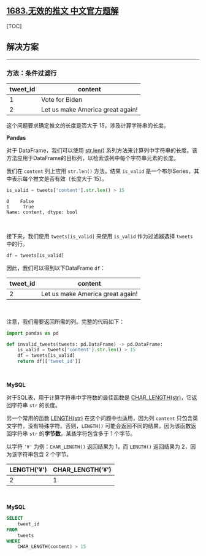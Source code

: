 ## [1683.无效的推文 中文官方题解](https://leetcode.cn/problems/invalid-tweets/solutions/100000/wu-xiao-de-tui-wen-by-leetcode-solution-5tfp)

[TOC]

## 解决方案

---

### 方法：条件过滤行

| tweet_id | content                          |
| -------- | -------------------------------- |
| 1        | Vote for Biden                   |
| 2        | Let us make America great again! |



这个问题要求确定推文的长度是否大于 15，涉及计算字符串的长度。

**Pandas**

对于 DataFrame，我们可以使用 [str.len()](https://pandas.pydata.org/docs/reference/api/pandas.Series.str.len.html) 系列方法来计算列中字符串的长度。该方法应用于DataFrame的目标列，以检索该列中每个字符串元素的长度。

我们在 `content` 列上应用 `str.len()` 方法。结果 `is_valid` 是一个布尔Series，其中表示每个推文是否有效（长度大于 15）。

```Python
is_valid = tweets['content'].str.len() > 15
```


```
0    False
1     True
Name: content, dtype: bool
```

<br>

接下来，我们使用 `tweets[is_valid]` 来使用 `is_valid` 作为过滤器选择 `tweets` 中的行。

```Python
df = tweets[is_valid]
```

因此，我们可以得到以下DataFrame `df`：

| tweet_id | content                          |
| -------- | -------------------------------- |
| 2        | Let us make America great again! |


<br>

注意，我们需要返回所需的列。完整的代码如下：

```Python
import pandas as pd

def invalid_tweets(tweets: pd.DataFrame) -> pd.DataFrame:
    is_valid = tweets['content'].str.len() > 15
    df = tweets[is_valid]
    return df[['tweet_id']]
```




<br>

**MySQL**

对于SQL表，用于计算字符串中字符数的最佳函数是 [CHAR_LENGTH(str)](https://dev.mysql.com/doc/refman/5.7/en/string-functions.html#function_char-length)，它返回字符串 `str` 的长度。

另一个常用的函数 [LENGTH(str)](https://dev.mysql.com/doc/refman/5.7/en/string-functions.html#function_length) 在这个问题中也适用，因为列 `content` 只包含英文字符，没有特殊字符。否则，`LENGTH()` 可能会返回不同的结果，因为该函数返回字符串 `str` 的**字节数**，某些字符包含多于 1 个字节。

以字符 `'¥'` 为例：`CHAR_LENGTH()` 返回结果为 1，而 `LENGTH()` 返回结果为 2，因为该字符串包含 2 个字节。

| LENGTH('¥') | CHAR_LENGTH('¥') |
| ----------- | ---------------- |
| 2           | 1                |


<br>

**MySQL**

```Sql
SELECT 
    tweet_id
FROM 
    tweets
WHERE 
    CHAR_LENGTH(content) > 15
```
